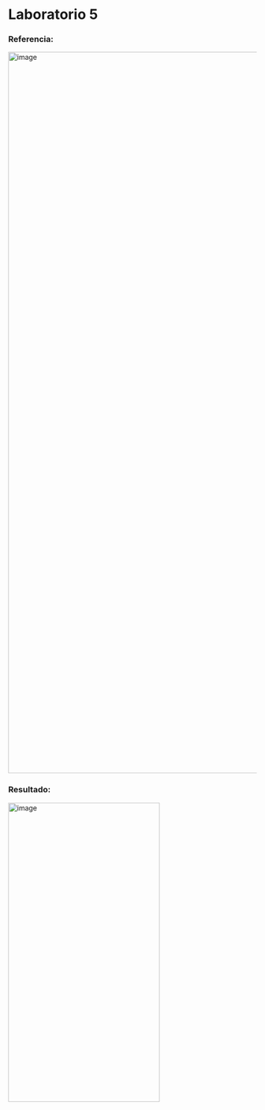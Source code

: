# Laboratorio 5

### Referencia:

<img width="678" height="1464" alt="image" src="https://github.com/user-attachments/assets/d0ee0aa9-8fd6-48d7-a3ea-8d035cc5499a" />


### Resultado:

<img width="307" height="607" alt="image" src="https://github.com/user-attachments/assets/b6781ab5-d4b9-4857-aa92-d3bb5c0ada3a" />

